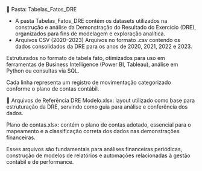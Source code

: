 📁 Pasta: Tabelas_Fatos_DRE
 - A pasta Tabelas_Fatos_DRE contém os datasets utilizados na construção e análise da Demonstração do Resultado do Exercício (DRE), organizados para fins de modelagem e exploração analítica.
 - Arquivos CSV (2020–2023)
Arquivos no formato .csv contendo os dados consolidados da DRE para os anos de 2020, 2021, 2022 e 2023.

Estruturados no formato de tabela fato, otimizados para uso em ferramentas de Business Intelligence (Power BI, Tableau), análise em Python ou consultas via SQL.

Cada linha representa um registro de movimentação categorizado conforme o plano de contas contábil.

📄 Arquivos de Referência
DRE Modelo.xlsx: layout utilizado como base para estruturação da DRE, servindo como guia para análise e conferência dos dados.

Plano de contas.xlsx: contém o plano de contas adotado, essencial para o mapeamento e a classificação correta dos dados nas demonstrações financeiras.

Esses arquivos são fundamentais para análises financeiras periódicas, construção de modelos de relatórios e automações relacionadas à gestão contábil e de performance.
